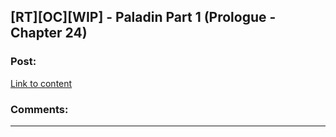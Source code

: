 ## [RT][OC][WIP] - Paladin Part 1 (Prologue - Chapter 24)

### Post:

[Link to content]()

### Comments:

---

